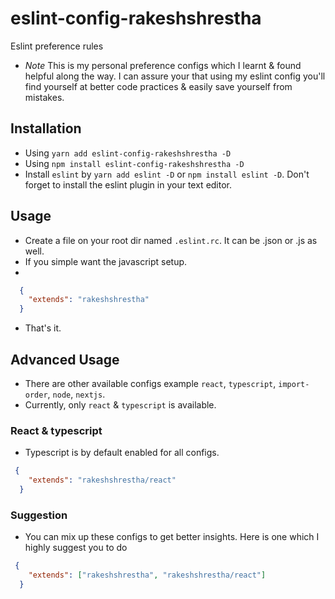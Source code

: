 # eslint-config-rakeshshrestha
Eslint preference rules

- *Note* This is my personal preference configs which I learnt & found helpful along the way. I can assure your that using my eslint config you'll find yourself at better code practices & easily save yourself from mistakes.

## Installation
- Using `yarn add eslint-config-rakeshshrestha -D`
- Using `npm install eslint-config-rakeshshrestha -D`
- Install `eslint` by `yarn add eslint -D` or `npm install eslint -D`. Don't forget to install the eslint plugin in your text editor.

## Usage
- Create a file on your root dir named `.eslint.rc`. It can be .json or .js as well.
- If you simple want the javascript setup.
- 
```json
  {
    "extends": "rakeshshrestha"
  }
```
- That's it.

## Advanced Usage
- There are other available configs example `react`, `typescript`, `import-order`, `node`, `nextjs`.
- Currently, only `react` & `typescript` is available.

### React & typescript
- Typescript is by default enabled for all configs.
```json
 {
    "extends": "rakeshshrestha/react"
  }
```

### Suggestion
- You can mix up these configs to get better insights. Here is one which I highly suggest you to do
```json
 {
    "extends": ["rakeshshrestha", "rakeshshrestha/react"]
  }
```


